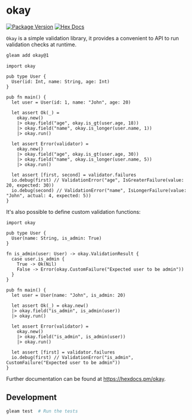 # okay

[![Package Version](https://img.shields.io/hexpm/v/okay)](https://hex.pm/packages/okay)
[![Hex Docs](https://img.shields.io/badge/hex-docs-ffaff3)](https://hexdocs.pm/okay/)

`Okay` is a simple validation library, it provides a convenient to API to run validation checks at runtime.

```sh
gleam add okay@1
```
```gleam
import okay

pub type User {
  User(id: Int, name: String, age: Int)
}

pub fn main() {
  let user = User(id: 1, name: "John", age: 20)

  let assert Ok(_) = 
    okay.new()
    |> okay.field("age", okay.is_gt(user.age, 18))
    |> okay.field("name", okay.is_longer(user.name, 1))
    |> okay.run()

  let assert Error(validator) =
    okay.new()
    |> okay.field("age", okay.is_gt(user.age, 30))
    |> okay.field("name", okay.is_longer(user.name, 5))
    |> okay.run()

  let assert [first, second] = validator.failures
  io.debug(first) // ValidationError("age", IsGreaterFailure(value: 20, expected: 30))
  io.debug(second) // ValidationError("name", IsLongerFailure(value: "John", actual: 4, expected: 5))
}
```

It's also possible to define custom validation functions:

``` gleam
import okay

pub type User {
  User(name: String, is_admin: True)
}

fn is_admin(user: User) -> okay.ValidationResult {
  case user.is_admin {
    True -> Ok(Nil)
    False -> Error(okay.CustomFailure("Expected user to be admin"))
  }
}

pub fn main() {
  let user = User(name: "John", is_admin: 20)

  let assert Ok(_) = okay.new()
  |> okay.field("is_admin", is_admin(user))
  |> okay.run()

  let assert Error(validator) =
    okay.new()
    |> okay.field("is_admin", is_admin(user))
    |> okay.run()

  let assert [first] = validator.failures
  io.debug(first) // ValidationError("is_admin", CustomFailure("Expected user to be admin"))
}
```

Further documentation can be found at <https://hexdocs.pm/okay>.

## Development

```sh
gleam test  # Run the tests
```
